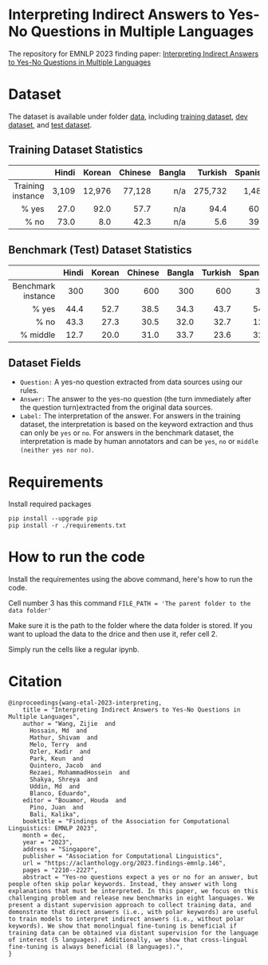 # Interpreting Indirect Answers to Yes-No Questions in Multiple Languages
The repository for EMNLP 2023 finding paper: [Interpreting Indirect Answers to Yes-No Questions in Multiple Languages](https://aclanthology.org/2023.findings-emnlp.146/)

# Dataset 

The dataset is available under folder [data](https://github.com/kkvahd/yn-question-multilingual/tree/main/data), including [training dataset](https://github.com/kkvahd/yn-question-multilingual/tree/main/data/train_dataset), [dev dataset](https://github.com/kkvahd/yn-question-multilingual/tree/main/data/test_dataset), and [test dataset](https://github.com/kkvahd/yn-question-multilingual/tree/main/data/test_dataset).


## Training Dataset Statistics

|                   | Hindi | Korean | Chinese | Bangla | Turkish | Spanish | Nepali | Persian |
|------------------:| -----:| ------:|  ------:| ------:|  ------:|  ------:| ------:|  ------:|
| Training instance | 3,109 | 12,976 | 77,128  |   n/a  | 275,732 |  1,489  | n/a    |   n/a   |
|              % yes|  27.0 | 92.0   | 57.7    |   n/a  |   94.4  |    60.1 | n/a    |   n/a   |
|               % no|  73.0 |  8.0   | 42.3    |  n/a   |    5.6  |  39.1   |  n/a   |   n/a   |


## Benchmark (Test) Dataset Statistics
|                   | Hindi | Korean | Chinese | Bangla | Turkish | Spanish | Nepali | Persian |
|------------------:| -----:| ------:|  ------:| ------:|  ------:|  ------:| ------:|  ------:|
| Benchmark instance|  300  |   300  |    600  |   300  |   600   |   300   |   300  |   300   |
|              % yes|  44.4 |  52.7  | 38.5    |  34.3  |   43.7  |   54.2  |  46.7  |   46.7  |
|               % no|  43.3 |  27.3  | 30.5    |  32.0  |   32.7  |   12.0  |  36.3  |   32.0  |
|           % middle|  12.7 |  20.0  | 31.0    |  33.7  |   23.6  |   32.8  |  17.0  |   21.3  |


## Dataset Fields

* ```Question:``` A yes-no question extracted from data sources using our rules.
* ```Answer:``` The answer to the yes-no question (the turn immediately after the question turn)extracted from the original data sources.
* ```Label:``` The interpretation of the answer. For answers in the training dataset, the interpretation is based on the keyword extraction and thus can only be ```yes``` or ```no```. For answers in the benchmark dataset, the interpretation is made by human annotators and can be ```yes```, ```no``` or ```middle (neither yes nor no)```.
# Requirements

Install required packages
```
pip install --upgrade pip
pip install -r ./requirements.txt
```

# How to run the code
Install the requirementes using the above command, here's how to run the code.

Cell number 3 has this command
`FILE_PATH = 'The parent folder to the data folder'`

Make sure it is the path to the folder where the data folder is stored. If you want to upload the data to the drice and then use it, refer cell 2.

Simply run the cells like a regular ipynb.

# Citation

```
@inproceedings{wang-etal-2023-interpreting,
    title = "Interpreting Indirect Answers to Yes-No Questions in Multiple Languages",
    author = "Wang, Zijie  and
      Hossain, Md  and
      Mathur, Shivam  and
      Melo, Terry  and
      Ozler, Kadir  and
      Park, Keun  and
      Quintero, Jacob  and
      Rezaei, MohammadHossein  and
      Shakya, Shreya  and
      Uddin, Md  and
      Blanco, Eduardo",
    editor = "Bouamor, Houda  and
      Pino, Juan  and
      Bali, Kalika",
    booktitle = "Findings of the Association for Computational Linguistics: EMNLP 2023",
    month = dec,
    year = "2023",
    address = "Singapore",
    publisher = "Association for Computational Linguistics",
    url = "https://aclanthology.org/2023.findings-emnlp.146",
    pages = "2210--2227",
    abstract = "Yes-no questions expect a yes or no for an answer, but people often skip polar keywords. Instead, they answer with long explanations that must be interpreted. In this paper, we focus on this challenging problem and release new benchmarks in eight languages. We present a distant supervision approach to collect training data, and demonstrate that direct answers (i.e., with polar keywords) are useful to train models to interpret indirect answers (i.e., without polar keywords). We show that monolingual fine-tuning is beneficial if training data can be obtained via distant supervision for the language of interest (5 languages). Additionally, we show that cross-lingual fine-tuning is always beneficial (8 languages).",
}
```